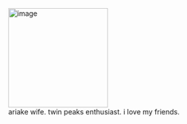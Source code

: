 <img width="200" height="200" alt="image" src="https://github.com/user-attachments/assets/35c95eb7-2582-48ea-9c6e-063422ac5dab" />
<br>
ariake wife. twin peaks enthusiast. i love my friends.
